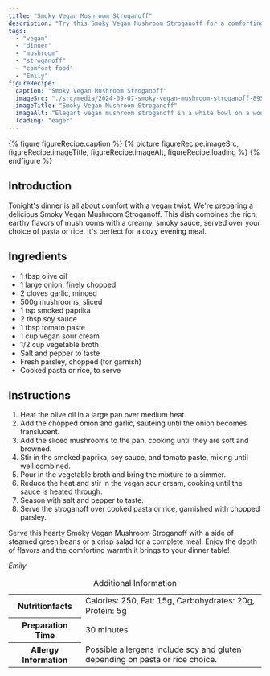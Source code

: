 ```yaml
---
title: "Smoky Vegan Mushroom Stroganoff"
description: "Try this Smoky Vegan Mushroom Stroganoff for a comforting and hearty meal. Perfectly creamy with a hint of smokiness, it's a delightful vegan twist on a classic."
tags:
  - "vegan"
  - "dinner"
  - "mushroom"
  - "stroganoff"
  - "comfort food"
  - "Emily"
figureRecipe: 
  caption: "Smoky Vegan Mushroom Stroganoff"
  imageSrc: "./src/media/2024-09-07-smoky-vegan-mushroom-stroganoff-8950.png"
  imageTitle: "Smoky Vegan Mushroom Stroganoff"
  imageAlt: "Elegant vegan mushroom stroganoff in a white bowl on a wooden table, accompanied by steamed green beans, in a cozy, minimalistic setting."
  loading: "eager"
---
```


{% figure figureRecipe.caption %}
{% picture figureRecipe.imageSrc, figureRecipe.imageTitle, figureRecipe.imageAlt, figureRecipe.loading %}
{% endfigure %}

## Introduction

Tonight's dinner is all about comfort with a vegan twist. We're preparing a delicious Smoky Vegan Mushroom Stroganoff. This dish combines the rich, earthy flavors of mushrooms with a creamy, smoky sauce, served over your choice of pasta or rice. It's perfect for a cozy evening meal.

## Ingredients

- 1 tbsp olive oil
- 1 large onion, finely chopped
- 2 cloves garlic, minced
- 500g mushrooms, sliced
- 1 tsp smoked paprika
- 2 tbsp soy sauce
- 1 tbsp tomato paste
- 1 cup vegan sour cream
- 1/2 cup vegetable broth
- Salt and pepper to taste
- Fresh parsley, chopped (for garnish)
- Cooked pasta or rice, to serve

## Instructions

1. Heat the olive oil in a large pan over medium heat.
2. Add the chopped onion and garlic, sautéing until the onion becomes translucent.
3. Add the sliced mushrooms to the pan, cooking until they are soft and browned.
4. Stir in the smoked paprika, soy sauce, and tomato paste, mixing until well combined.
5. Pour in the vegetable broth and bring the mixture to a simmer.
6. Reduce the heat and stir in the vegan sour cream, cooking until the sauce is heated through.
7. Season with salt and pepper to taste.
8. Serve the stroganoff over cooked pasta or rice, garnished with chopped parsley.

Serve this hearty Smoky Vegan Mushroom Stroganoff with a side of steamed green beans or a crisp salad for a complete meal. Enjoy the depth of flavors and the comforting warmth it brings to your dinner table!

*Emily*

<table><caption class='sr-only'>Additional Information</caption><tr><th>Nutritionfacts</th><td>Calories: 250, Fat: 15g, Carbohydrates: 20g, Protein: 5g&nbsp;</td></tr><tr><th>Preparation Time</th><td>30 minutes&nbsp;</td></tr><tr><th>Allergy Information</th><td>Possible allergens include soy and gluten depending on pasta or rice choice.&nbsp;</td></tr></table>

